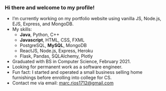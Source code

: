 ### Hi there and welcome to my profile!

- I’m currently working on my portfolio website using vanilla JS, Node.js, EJS, Express, and MongoDB.
- My skills:
    - **Java**, Python, C++
    - **Javascript**, HTML, CSS, FXML
    - PostgreSQL, **MySQL**, MongoDB
    - ReactJS, Node.js, Express, Heroku
    - Flask, Pandas, SQLAlchemy, Plotly
- Graduated with BS in Computer Science, February 2021.
- Looking for permanent work as a software engineer. 
- Fun fact: I started and operated a small business selling home furnishings before enrolling into college for CS.
- Contact me via email: marc.rios1712@gmail.com
<!--
**mkurmarc/mkurmarc** is a ✨ _special_ ✨ repository because its `README.md` (this file) appears on your GitHub profile.

Here are some ideas to get you started:

- 🔭 I’m currently working on ...
- 🌱 I’m currently learning ...
- 👯 I’m looking to collaborate on ...
- 🤔 I’m looking for help with ...
- 💬 Ask me about ...
- 📫 How to reach me: ...
- 😄 Pronouns: ...
- ⚡ Fun fact: ...
-->
